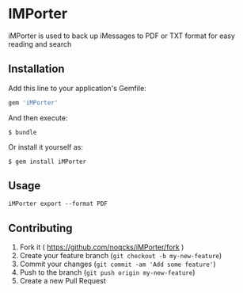 # IMPorter

iMPorter is used to back up iMessages to PDF or TXT format for easy reading and search

## Installation

Add this line to your application's Gemfile:

```ruby
gem 'iMPorter'
```

And then execute:

    $ bundle

Or install it yourself as:

    $ gem install iMPorter

## Usage

```iMPorter export --format PDF```

## Contributing

1. Fork it ( https://github.com/noqcks/iMPorter/fork )
2. Create your feature branch (`git checkout -b my-new-feature`)
3. Commit your changes (`git commit -am 'Add some feature'`)
4. Push to the branch (`git push origin my-new-feature`)
5. Create a new Pull Request

